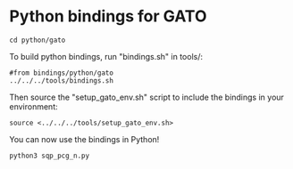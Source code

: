 # Python bindings for GATO

```
cd python/gato
```

To build python bindings, run "bindings.sh" in tools/:
```
#from bindings/python/gato
../../../tools/bindings.sh
```

Then source the "setup_gato_env.sh" script to include the bindings in your environment:
```
source <../../../tools/setup_gato_env.sh>
```

You can now use the bindings in Python!
```
python3 sqp_pcg_n.py
```
